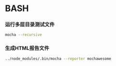 # BASH
###  运行多层目录测试文件
```bash
mocha --recursive
```
###  生成HTML报告文件
```bash
../node_modules/.bin/mocha --reporter mochawesome
```